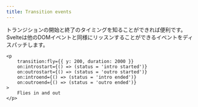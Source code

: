 ```yaml
---
title: Transition events
---
```


トランジションの開始と終了のタイミングを知ることができれば便利です。Svelteは他のDOMイベントと同様にリッスンすることができるイベントをディスパッチします。

```svelte
<p
	transition:fly={{ y: 200, duration: 2000 }}
	on:introstart={() => (status = 'intro started')}
	on:outrostart={() => (status = 'outro started')}
	on:introend={() => (status = 'intro ended')}
	on:outroend={() => (status = 'outro ended')}
>
	Flies in and out
</p>
```
